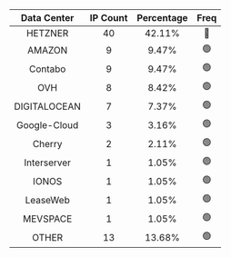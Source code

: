 | Data Center | IP Count | Percentage | Freq |
|:------------:|:--------:|:-----------:|:-----:|
| HETZNER | 40 | 42.11% | 🔴 |
| AMAZON | 9 | 9.47% | 🟢 |
| Contabo | 9 | 9.47% | 🟢 |
| OVH | 8 | 8.42% | 🟢 |
| DIGITALOCEAN | 7 | 7.37% | 🟢 |
| Google-Cloud | 3 | 3.16% | 🟢 |
| Cherry | 2 | 2.11% | 🟢 |
| Interserver | 1 | 1.05% | 🟢 |
| IONOS | 1 | 1.05% | 🟢 |
| LeaseWeb | 1 | 1.05% | 🟢 |
| MEVSPACE | 1 | 1.05% | 🟢 |
| OTHER | 13 | 13.68% | 🟢 |
